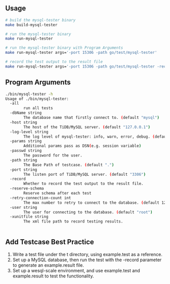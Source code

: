 ## Usage
```bash
# build the mysql-tester binary
make build-mysql-tester

# run the mysql-tester binary
make run-mysql-tester

# run the mysql-tester binary with Program Arguments
make run-mysql-tester args='-port 15306 -path go/test/mysql-tester'

# record the test output to the result file
make run-mysql-tester args='-port 15306 -path go/test/mysql-tester -record'
```

## Program Arguments
```bash
./bin/mysql-tester -h
Usage of ./bin/mysql-tester:
  -all
        run all tests
  -dbName string
        The database name that firstly connect to. (default "mysql")
  -host string
        The host of the TiDB/MySQL server. (default "127.0.0.1")
  -log-level string
        The log level of mysql-tester: info, warn, error, debug. (default "error")
  -params string
        Additional params pass as DSN(e.g. session variable)
  -passwd string
        The password for the user.
  -path string
        The Base Path of testcase. (default ".")
  -port string
        The listen port of TiDB/MySQL server. (default "3306")
  -record
        Whether to record the test output to the result file.
  -reserve-schema
        Reserve schema after each test
  -retry-connection-count int
        The max number to retry to connect to the database. (default 120)
  -user string
        The user for connecting to the database. (default "root")
  -xunitfile string
        The xml file path to record testing results.
        
```

## Add Testcase Best Practice
1. Write a test file under the t directory, using example.test as a reference.
2. Set up a MySQL database, then run the test with the -record parameter to generate an example.result file.
3. Set up a wesql-scale environment, and use example.test and example.result to test the functionality.
